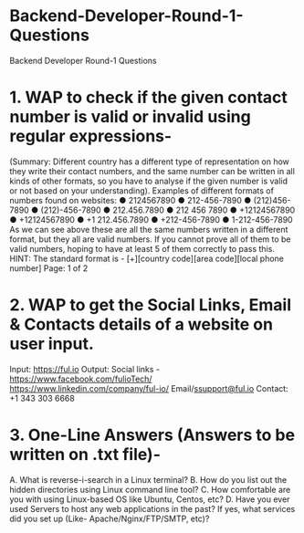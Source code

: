 # Backend-Developer-Round-1-Questions
Backend Developer Round-1 Questions

# 1. WAP to check if the given contact number is valid or invalid using regular expressions-

(Summary: Different country has a different type of representation on how they write their contact
numbers, and the same number can be written in all kinds of other formats, so you have to
analyse if the given number is valid or not based on your understanding).
Examples of different formats of numbers found on websites:
● 2124567890
● 212-456-7890
● (212)456-7890
● (212)-456-7890
● 212.456.7890
● 212 456 7890
● +12124567890
● +12124567890
● +1 212.456.7890
● +212-456-7890
● 1-212-456-7890
As we can see above these are all the same numbers written in a different format, but they all are
valid numbers. If you cannot prove all of them to be valid numbers, hoping to have at least 5 of
them correctly to pass this.
HINT: The standard format is - [+][country code][area code][local phone number]
Page: 1 of 2

#  2. WAP to get the Social Links, Email & Contacts details of a website on user input.
Input:
https://ful.io
Output:
Social links -
https://www.facebook.com/fulioTech/
https://www.linkedin.com/company/ful-io/
Email/ssupport@ful.io
Contact:
+1 343 303 6668
# 3. One-Line Answers (Answers to be written on .txt file)-
A. What is reverse-i-search in a Linux terminal?
B. How do you list out the hidden directories using Linux command line tool?
C. How comfortable are you with using Linux-based OS like Ubuntu, Centos, etc?
D. Have you ever used Servers to host any web applications in the past? If yes, what
services did you set up (Like- Apache/Nginx/FTP/SMTP, etc)?
